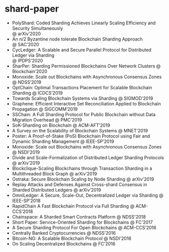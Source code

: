 # shard-paper
* PolyShard: Coded Sharding Achieves Linearly Scaling Efficiency and Security Simultaneously<br> 
@ arXiv’2020
* An n/2 Byzantine node tolerate Blockchain Sharding Approach<br>
@ SAC’2020
* CycLedger: A Scalable and Secure Parallel Protocol for Distributed Ledger via Sharding<br>
@ IPDPS’2020
* SharPer: Sharding Permissioned Blockchains Over Network Clusters @ Blockchain’2020
* Monoxide: Scale out Blockchains with Asynchronous Consensus Zones @ NDSS’2019
* OptChain: Optimal Transactions Placement for Scalable Blockchain Sharding @ ICDCS’2019
* Towards Scaling Blockchain Systems via Sharding @ SIGMOD’2019
* Graphene: Efficient Interactive Set Reconciliation Applied to Blockchain Propagation @ SIGCOMM’2019
* SSChain: A Full Sharding Protocol for Public Blockchain without Data Migration Overhead @ PMC’2019
* SoK-Sharding on Blockchain @ ACM-AFT’2019
* A Survey on the Scalability of Blockchain Systems @  MNET’2019
* Poster: A Proof-of-Stake (PoS) Blockchain Protocol using Fair and Dynamic Sharding Management @ IEEE-SP’2019
* Monoxide: Scale out Blockchains with Asynchronous Consensus Zones @ NSDI'2019
* Divide and Scale-Formalization of Distributed Ledger Sharding Protocols @ arXiv’2019
* Blockclique-Scaling Blockchains through Transaction Sharding in a Multithreaded Block Graph @ arXiv’2019
* Ostraka: Secure Blockchain Scaling by Node Sharding @ arXiv’2019
* Replay Attacks and Defenses Against Cross-shard Consensus in Sharded Distributed Ledgers @ arXiv’2019
* OmniLedger: A Secure, Scale-Out, Decentralized Ledger via Sharding @ IEEE-SP’2018
* RapidChain A Fast Blockchain Protocol via Full Sharding @ ACM-CCS’2018
* Chainspace: A Sharded Smart Contracts Platform @ NDSS'2018
* Short Paper: Service-Oriented Sharding for Blockchains @ FC'2017
* A Secure Sharding Protocol For Open Blockchains @ ACM-CCS’2016
* Centrally Banked Cryptocurrencies @ NDSS’2016
* Bitcoin-NG: A Scalable Blockchain Protocol @ NSDI'2016
* On Scaling Decentralized Blockchains @ FC’2016
